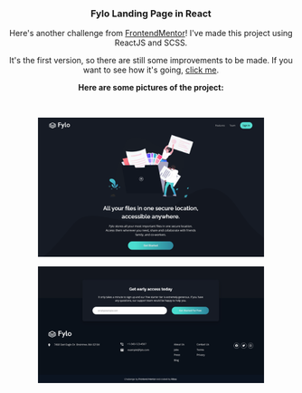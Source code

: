 <h3 align="center">Fylo Landing Page in React</h3>


<p align="center">Here's another challenge from <a href="https://frontendmentor.io/">FrontendMentor</a>! I've made this project using ReactJS and SCSS. </p>

<p align="center">It's the first version, so there are still some improvements to be made. If you want to see how it's going, <a href="https://ribas-fylopage.netlify.app/">click me</a>.</p>

<p align="center"><b>Here are some pictures of the project:</b></p><br>
<p align="center"><img src="./src/assets/img/screenshots/screenshot1.png" width=400px></p>
<p align="center"><img src="./src/assets/img/screenshots/screenshot2.png" width=400px></p>

